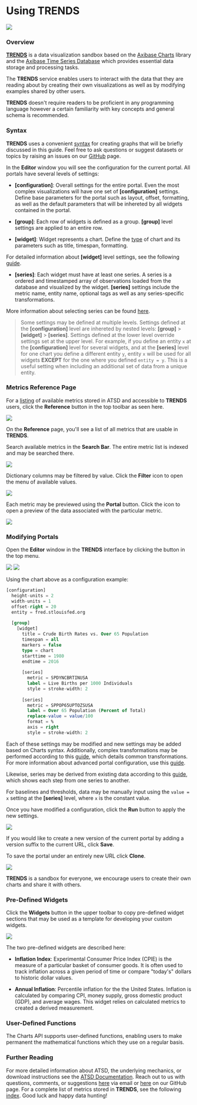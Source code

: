 # Using TRENDS

![](images/portal.png)

### Overview

[**TRENDS**](https://trends.axibase.com/) is a data visualization sandbox based on the [Axibase Charts](https://axibase.com/products/axibase-time-series-database/visualization/) library and the [Axibase Time Series Database](https://axibase.com/products/axibase-time-series-database/) which provides essential data storage and processing tasks. 

The **TRENDS** service enables users to interact with the data that they are reading about by creating their own visualizations as well as by modifying examples shared by other users.

**TRENDS** doesn't require readers to be proficient in any programming language however a certain familiarity with key concepts and general schema is recommended.

### Syntax

**TRENDS** uses a convenient [syntax](https://axibase.com/products/axibase-time-series-database/visualization/widgets/) for creating graphs that will be briefly discussed in this guide. Feel free to ask questions or suggest datasets or topics by raising an issues on our [GitHub](https://github.com/axibase/atsd-use-cases/issues) page.

In the **Editor** window you will see the configuration for the current portal. All portals have several levels of settings:

* **[configuration]**: Overall settings for the entire portal. Even the most complex visualizations will have one set of **[configuration]** settings. Define base parameters for the portal such as layout, offset, formatting, as well as the default parameters that will be inhereted by all widgets contained in the portal.

* **[group]**: Each row of widgets is defined as a group. **[group]** level settings are applied to an entire row.

* **[widget]**: Widget represents a chart. Define the [type](https://axibase.com/products/axibase-time-series-database/visualization/widgets/) of chart and its parameters such as title, timespan, formatting.

For detailed information about **[widget]** level settings, see the following [guide](https://axibase.com/products/axibase-time-series-database/visualization/widgets/configuring-the-widgets/#series).

* **[series]**: Each widget must have at least one series. A series is a ordered and timestamped array of observations loaded from the database and visualized by the widget. **[series]** settings include the metric name, entity name, optional tags as well as any series-specific transformations.

More information about selecting series can be found [here](https://axibase.com/products/axibase-time-series-database/visualization/widgets/selecting-series/).

> Some settings may be defined at multiple levels. Settings defined at the **[configuration]** level are inhereted by nested levels: **[group]** > **[widget]** > **[series]**. Settings defined at the lower level override settings set at the upper level. For example, if you define an entity `x` at the **[configuration]** level for several widgets, and at the **[series]** level for one chart you define a different entity `y`, entity `x` will be used for all widgets **EXCEPT** for the one where you defined `entity = y`.  This is a useful setting when including an additional set of data from a unique entity.

### Metrics Reference Page

For a [listing](https://trends.axibase.com/public/reference.html) of available metrics stored in ATSD and accessible to **TRENDS** users, click the **Reference** button in the top toolbar as seen here.

![](images/ref-button.png)

On the **Reference** page, you'll see a list of all metrics that are usable in **TRENDS**.  

Search available metrics in the **Search Bar**. The entire metric list is indexed and may be searched there.

![](images/ref-search.png)

Dictionary columns may be filtered by value. Click the **Filter** icon to open the menu of available values.

![](images/ref-filter.png)

Each metric may be previewed using the **Portal** button. Click the icon to open a preview of the data associated with the particular metric.

![](images/ref-portal.png)

### Modifying Portals

Open the **Editor** window in the **TRENDS** interface by clicking the button in the top menu.

![](images/editor-window.png)
[![](images/button-new.png)](https://trends.axibase.com/e91b896e#fullscreen)

Using the chart above as a configuration example:

```sql
[configuration]
  height-units = 2
  width-units = 1
  offset-right = 20
  entity = fred.stlouisfed.org
  
  [group]
    [widget]
      title = Crude Birth Rates vs. Over 65 Population
      timespan = all
      markers = false
      type = chart
      starttime = 1980
      endtime = 2016
        
      [series]
        metric = SPDYNCBRTINUSA
        label = Live Births per 1000 Individuals 
        style = stroke-width: 2
      
      [series]
        metric = SPPOP65UPTOZSUSA
        label = Over 65 Population (Percent of Total)
        replace-value = value/100
        format = %
        axis = right
        style = stroke-width: 2
```

Each of these settings may be modified and new settings may be added based on Charts syntax. Additionally, complex transformations may be performed according to this [guide](https://github.com/axibase/atsd-use-cases/tree/master/Solutions/calculated-values), which details common transformations. For more information about advanced portal configuration, use this [guide](https://axibase.com/products/axibase-time-series-database/visualization/widgets/portal-settings/).

Likewise, series may be derived from existing data according to this [guide](https://github.com/axibase/atsd-use-cases/tree/master/Support/Add-Calculated-Value), which shows each step from one series to another.

For baselines and thresholds, data may be manually input using the `value = x` setting at the **[series]** level, where `x` is the constant value.

Once you have modified a configuration, click the **Run** button to apply the new settings.

![](images/run-button.png)

If you would like to create a new version of the current portal by adding a version suffix to the current URL, click **Save**.

To save the portal under an entirely new URL click **Clone**. 

![](images/save-clone-button.png)

**TRENDS** is a sandbox for everyone, we encourage users to create their own charts and share it with others.

### Pre-Defined Widgets

Click the **Widgets** button in the upper toolbar to copy pre-defined widget sections that may be used as a template for developing your custom widgets. 

![](images/pre-def-func.png)

The two pre-defined widgets are described here:

* **Inflation Index**: Experimental Consumer Price Index (CPIE) is the measure of a particular basket of consumer goods. It is often used to track inflation across a given period of time or compare "today's" dollars to historic dollar values.

* **Annual Inflation**: Percentile inflation for the the United States. Inflation is calculated by comparing CPI, money supply, gross domestic product (GDP), and average wages. This widget relies on calculated metrics to created a derived measurement.

### User-Defined Functions

The Charts API supports user-defined functions, enabling users to make permanent the mathematical functions which they use on a regular basis.




### Further Reading 

For more detailed information about ATSD, the underlying mechanics, or download instructions see the [ATSD Documentation](https://github.com/axibase/atsd). Reach out to us with questions, comments, or suggestions [here](mailto:hello@axibase.com) via email or [here](https://github.com/axibase/atsd-use-cases/issues) on our GitHub page. For a complete list of metrics stored in **TRENDS**, see the following [index](https://trends.axibase.com/public/reference.html). Good luck and happy data hunting!
